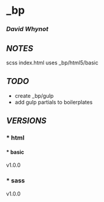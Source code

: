 # **_bp**
### *David Whynot*
## *NOTES*
scss index.html uses \_bp/html5/basic

## *TODO*
 * create \_bp/gulp
 * add gulp partials to boilerplates

## *VERSIONS*
### * html
#### * basic
v1.0.0
### * sass
v1.0.0
